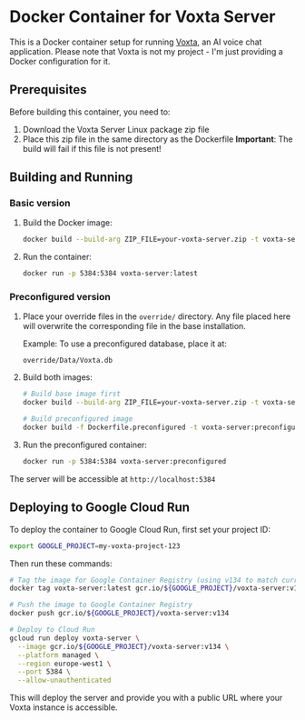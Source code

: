 # Docker Container for Voxta Server

This is a Docker container setup for running [Voxta](https://voxta.ai/), an AI voice chat application. 
Please note that Voxta is not my project - I'm just providing a Docker configuration for it.

## Prerequisites

Before building this container, you need to:

1. Download the Voxta Server Linux package zip file
2. Place this zip file in the same directory as the Dockerfile
   **Important**: The build will fail if this file is not present!

## Building and Running

### Basic version
1. Build the Docker image:
   ```bash
   docker build --build-arg ZIP_FILE=your-voxta-server.zip -t voxta-server:latest .
   ```

2. Run the container:
   ```bash
   docker run -p 5384:5384 voxta-server:latest
   ```

### Preconfigured version
1. Place your override files in the `override/` directory.
   Any file placed here will overwrite the corresponding file in the base installation.
   
   Example: To use a preconfigured database, place it at:
   ```
   override/Data/Voxta.db
   ```

2. Build both images:
   ```bash
   # Build base image first
   docker build --build-arg ZIP_FILE=your-voxta-server.zip -t voxta-server:latest .
   
   # Build preconfigured image
   docker build -f Dockerfile.preconfigured -t voxta-server:preconfigured .
   ```

3. Run the preconfigured container:
   ```bash
   docker run -p 5384:5384 voxta-server:preconfigured
   ```

The server will be accessible at `http://localhost:5384`

## Deploying to Google Cloud Run

To deploy the container to Google Cloud Run, first set your project ID:

```bash
export GOOGLE_PROJECT=my-voxta-project-123
```

Then run these commands:

```bash
# Tag the image for Google Container Registry (using v134 to match current Voxta version)
docker tag voxta-server:latest gcr.io/${GOOGLE_PROJECT}/voxta-server:v134

# Push the image to Google Container Registry
docker push gcr.io/${GOOGLE_PROJECT}/voxta-server:v134

# Deploy to Cloud Run
gcloud run deploy voxta-server \
  --image gcr.io/${GOOGLE_PROJECT}/voxta-server:v134 \
  --platform managed \
  --region europe-west1 \
  --port 5384 \
  --allow-unauthenticated
```

This will deploy the server and provide you with a public URL where your Voxta instance is accessible.
